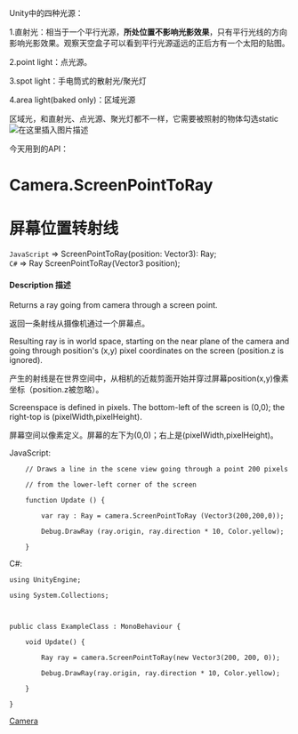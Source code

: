 Unity中的四种光源：

1.直射光：相当于一个平行光源，**所处位置不影响光影效果**，只有平行光线的方向影响光影效果。观察天空盒子可以看到平行光源遥远的正后方有一个太阳的贴图。

2.point light：点光源。

3.spot light：手电筒式的散射光/聚光灯

4.area light(baked only)：区域光源

区域光，和直射光、点光源、聚光灯都不一样，它需要被照射的物体勾选static
![在这里插入图片描述](https://img-blog.csdnimg.cn/20200814102014653.png?x-oss-process=image/watermark,type_ZmFuZ3poZW5naGVpdGk,shadow_10,text_aHR0cHM6Ly9ibG9nLmNzZG4ubmV0L3dlaXhpbl80MjkzNTM5OA==,size_16,color_FFFFFF,t_70#pic_center)



今天用到的API：

# Camera.ScreenPointToRay  

# 屏幕位置转射线

`JavaScript` => ScreenPointToRay(position: Vector3): Ray;  
`C#` => Ray ScreenPointToRay(Vector3 position); 

#### Description 描述

Returns a ray going from camera through a screen point. 

返回一条射线从摄像机通过一个屏幕点。 

Resulting ray is in world space, starting on the near plane of the camera and  going through position's (x,y) pixel coordinates on the screen (position.z is  ignored). 

产生的射线是在世界空间中，从相机的近裁剪面开始并穿过屏幕position(x,y)像素坐标（position.z被忽略）。 

Screenspace is defined in pixels. The bottom-left of the screen is (0,0); the  right-top is (pixelWidth,pixelHeight). 

屏幕空间以像素定义。屏幕的左下为(0,0)；右上是(pixelWidth,pixelHeight)。 

JavaScript: 

```
	// Draws a line in the scene view going through a point 200 pixels

	// from the lower-left corner of the screen

	function Update () {

		var ray : Ray = camera.ScreenPointToRay (Vector3(200,200,0));

		Debug.DrawRay (ray.origin, ray.direction * 10, Color.yellow);

	}
```

C#: 

```
using UnityEngine;

using System.Collections;

 

public class ExampleClass : MonoBehaviour {

    void Update() {

        Ray ray = camera.ScreenPointToRay(new Vector3(200, 200, 0));

        Debug.DrawRay(ray.origin, ray.direction * 10, Color.yellow);

    }

}
```

[Camera](../camera/camera.html) 